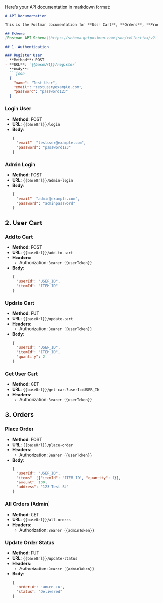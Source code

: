 Here's your API documentation in markdown format:

```markdown
# API Documentation

This is the Postman documentation for **User Cart**, **Orders**, **Products**, and **Authentication** APIs.

## Schema
[Postman API Schema](https://schema.getpostman.com/json/collection/v2.1.0/collection.json)

## 1. Authentication

### Register User
- **Method**: POST
- **URL**: `{{baseUrl}}/register`
- **Body**:
  ```json
  {
    "name": "Test User",
    "email": "testuser@example.com",
    "password": "password123"
  }
  ```

### Login User
- **Method**: POST
- **URL**: `{{baseUrl}}/login`
- **Body**:
  ```json
  {
    "email": "testuser@example.com",
    "password": "password123"
  }
  ```

### Admin Login
- **Method**: POST
- **URL**: `{{baseUrl}}/admin-login`
- **Body**:
  ```json
  {
    "email": "admin@example.com",
    "password": "adminpassword"
  }
  ```

## 2. User Cart

### Add to Cart
- **Method**: POST
- **URL**: `{{baseUrl}}/add-to-cart`
- **Headers**:
  - Authorization: `Bearer {{userToken}}`
- **Body**:
  ```json
  {
    "userId": "USER_ID",
    "itemId": "ITEM_ID"
  }
  ```

### Update Cart
- **Method**: PUT
- **URL**: `{{baseUrl}}/update-cart`
- **Headers**:
  - Authorization: `Bearer {{userToken}}`
- **Body**:
  ```json
  {
    "userId": "USER_ID",
    "itemId": "ITEM_ID",
    "quantity": 2
  }
  ```

### Get User Cart
- **Method**: GET
- **URL**: `{{baseUrl}}/get-cart?userId=USER_ID`
- **Headers**:
  - Authorization: `Bearer {{userToken}}`

## 3. Orders

### Place Order
- **Method**: POST
- **URL**: `{{baseUrl}}/place-order`
- **Headers**:
  - Authorization: `Bearer {{userToken}}`
- **Body**:
  ```json
  {
    "userId": "USER_ID",
    "items": [{"itemId": "ITEM_ID", "quantity": 1}],
    "amount": 100,
    "address": "123 Test St"
  }
  ```

### All Orders (Admin)
- **Method**: GET
- **URL**: `{{baseUrl}}/all-orders`
- **Headers**:
  - Authorization: `Bearer {{adminToken}}`

### Update Order Status
- **Method**: PUT
- **URL**: `{{baseUrl}}/update-status`
- **Headers**:
  - Authorization: `Bearer {{adminToken}}`
- **Body**:
  ```json
  {
    "orderId": "ORDER_ID",
    "status": "Delivered"
  }
  ```